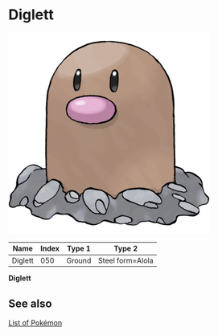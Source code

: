 # Diglett


![Diglett](images/050.png)

| **Name** | **Index** | **Type 1** | **Type 2** |
|----|----|----|----|
| Diglett | 050 | Ground | Steel form=Alola  |

**Diglett** 

## See also

[List of Pokémon](../pokemon.md)
